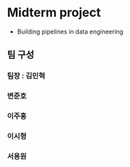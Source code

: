 # Midterm project
- Building pipelines in data engineering

## 팀 구성
### 팀장 : 김민혁
### 변준호
### 이주홍
### 이시형
### 서용원
